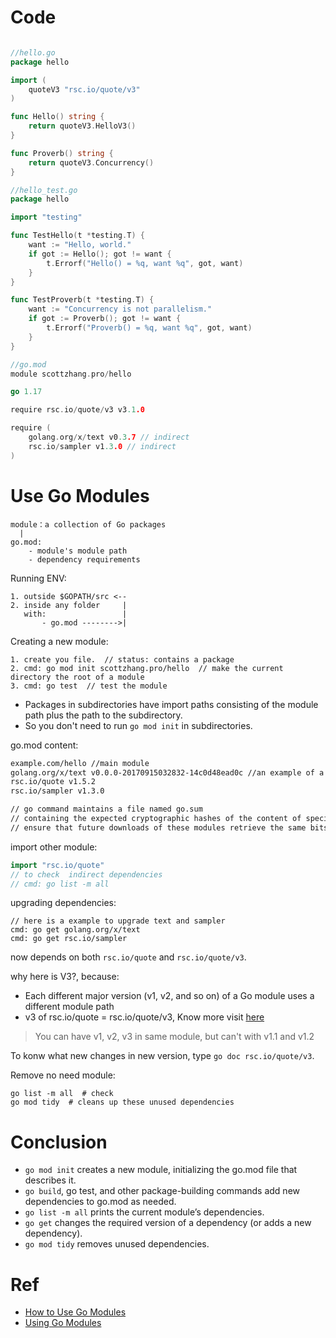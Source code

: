 
# Code

```go

//hello.go
package hello

import (
	quoteV3 "rsc.io/quote/v3"
)

func Hello() string {
	return quoteV3.HelloV3()
}

func Proverb() string {
	return quoteV3.Concurrency()
}

```

```go
//hello_test.go
package hello

import "testing"

func TestHello(t *testing.T) {
	want := "Hello, world."
	if got := Hello(); got != want {
		t.Errorf("Hello() = %q, want %q", got, want)
	}
}

func TestProverb(t *testing.T) {
	want := "Concurrency is not parallelism."
	if got := Proverb(); got != want {
		t.Errorf("Proverb() = %q, want %q", got, want)
	}
}
```

```go
//go.mod
module scottzhang.pro/hello

go 1.17

require rsc.io/quote/v3 v3.1.0

require (
	golang.org/x/text v0.3.7 // indirect
	rsc.io/sampler v1.3.0 // indirect
)

```

# Use Go Modules

```
module：a collection of Go packages
  |
go.mod: 
    - module's module path
    - dependency requirements
```

Running ENV:

```
1. outside $GOPATH/src <--
2. inside any folder     |
   with:                 |
       - go.mod -------->|
```

Creating a new module:

```
1. create you file.  // status: contains a package
2. cmd: go mod init scottzhang.pro/hello  // make the current directory the root of a module
3. cmd: go test  // test the module
```
- Packages in subdirectories have import paths consisting of the module path plus the path to the subdirectory. 
- So you don't need to run `go mod init` in subdirectories.

go.mod content:

```bash
example.com/hello //main module
golang.org/x/text v0.0.0-20170915032832-14c0d48ead0c //an example of a pseudo-version
rsc.io/quote v1.5.2
rsc.io/sampler v1.3.0

// go command maintains a file named go.sum
// containing the expected cryptographic hashes of the content of specific module versions.
// ensure that future downloads of these modules retrieve the same bits as the first download
```

import other module:

```go
import "rsc.io/quote"
// to check  indirect dependencies
// cmd: go list -m all
```
upgrading dependencies:

```
// here is a example to upgrade text and sampler
cmd: go get golang.org/x/text
cmd: go get rsc.io/sampler
```

now depends on both `rsc.io/quote` and `rsc.io/quote/v3`.

why here is V3?, because:

- Each different major version (v1, v2, and so on) of a Go module uses a different module path
- v3 of rsc.io/quote = rsc.io/quote/v3, Know more visit [here](https://research.swtch.com/vgo-import)

> You can have v1, v2, v3 in same module, but can't with v1.1 and v1.2

To konw what new changes in new version, type `go doc rsc.io/quote/v3`.

Remove no need module:

```
go list -m all  # check
go mod tidy  # cleans up these unused dependencies
```

# Conclusion

- `go mod init` creates a new module, initializing the go.mod file that describes it.
- `go build`, go test, and other package-building commands add new dependencies to go.mod as needed.
- `go list -m all` prints the current module’s dependencies.
- `go get` changes the required version of a dependency (or adds a new dependency).
- `go mod tidy` removes unused dependencies.


# Ref

- [How to Use Go Modules](https://www.digitalocean.com/community/tutorials/how-to-use-go-modules)
- [Using Go Modules](https://go.dev/blog/using-go-modules)
